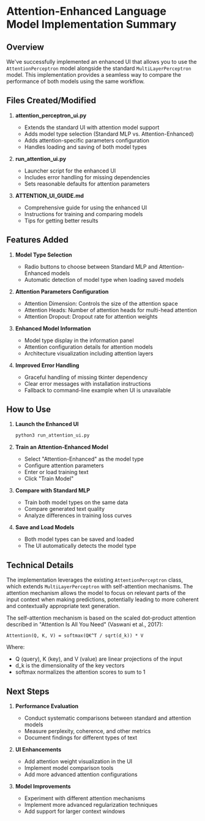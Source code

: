 # Attention-Enhanced Language Model Implementation Summary

## Overview

We've successfully implemented an enhanced UI that allows you to use the `AttentionPerceptron` model alongside the standard `MultiLayerPerceptron` model. This implementation provides a seamless way to compare the performance of both models using the same workflow.

## Files Created/Modified

1. **attention_perceptron_ui.py**
   - Extends the standard UI with attention model support
   - Adds model type selection (Standard MLP vs. Attention-Enhanced)
   - Adds attention-specific parameters configuration
   - Handles loading and saving of both model types

2. **run_attention_ui.py**
   - Launcher script for the enhanced UI
   - Includes error handling for missing dependencies
   - Sets reasonable defaults for attention parameters

3. **ATTENTION_UI_GUIDE.md**
   - Comprehensive guide for using the enhanced UI
   - Instructions for training and comparing models
   - Tips for getting better results

## Features Added

1. **Model Type Selection**
   - Radio buttons to choose between Standard MLP and Attention-Enhanced models
   - Automatic detection of model type when loading saved models

2. **Attention Parameters Configuration**
   - Attention Dimension: Controls the size of the attention space
   - Attention Heads: Number of attention heads for multi-head attention
   - Attention Dropout: Dropout rate for attention weights

3. **Enhanced Model Information**
   - Model type display in the information panel
   - Attention configuration details for attention models
   - Architecture visualization including attention layers

4. **Improved Error Handling**
   - Graceful handling of missing tkinter dependency
   - Clear error messages with installation instructions
   - Fallback to command-line example when UI is unavailable

## How to Use

1. **Launch the Enhanced UI**
   ```bash
   python3 run_attention_ui.py
   ```

2. **Train an Attention-Enhanced Model**
   - Select "Attention-Enhanced" as the model type
   - Configure attention parameters
   - Enter or load training text
   - Click "Train Model"

3. **Compare with Standard MLP**
   - Train both model types on the same data
   - Compare generated text quality
   - Analyze differences in training loss curves

4. **Save and Load Models**
   - Both model types can be saved and loaded
   - The UI automatically detects the model type

## Technical Details

The implementation leverages the existing `AttentionPerceptron` class, which extends `MultiLayerPerceptron` with self-attention mechanisms. The attention mechanism allows the model to focus on relevant parts of the input context when making predictions, potentially leading to more coherent and contextually appropriate text generation.

The self-attention mechanism is based on the scaled dot-product attention described in "Attention Is All You Need" (Vaswani et al., 2017):

```
Attention(Q, K, V) = softmax(QK^T / sqrt(d_k)) * V
```

Where:
- Q (query), K (key), and V (value) are linear projections of the input
- d_k is the dimensionality of the key vectors
- softmax normalizes the attention scores to sum to 1

## Next Steps

1. **Performance Evaluation**
   - Conduct systematic comparisons between standard and attention models
   - Measure perplexity, coherence, and other metrics
   - Document findings for different types of text

2. **UI Enhancements**
   - Add attention weight visualization in the UI
   - Implement model comparison tools
   - Add more advanced attention configurations

3. **Model Improvements**
   - Experiment with different attention mechanisms
   - Implement more advanced regularization techniques
   - Add support for larger context windows